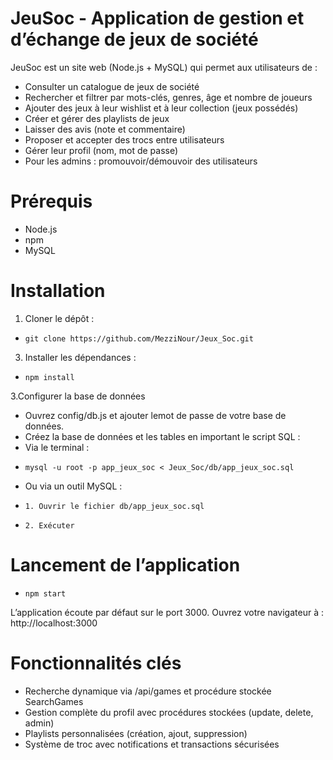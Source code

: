 # JeuSoc - Application de gestion et d’échange de jeux de société

JeuSoc est un site web (Node.js + MySQL) qui permet aux utilisateurs de :
- Consulter un catalogue de jeux de société
- Rechercher et filtrer par mots-clés, genres, âge et nombre de joueurs
- Ajouter des jeux à leur wishlist et à leur collection (jeux possédés)
- Créer et gérer des playlists de jeux
- Laisser des avis (note et commentaire)
- Proposer et accepter des trocs entre utilisateurs
- Gérer leur profil (nom, mot de passe)
- Pour les admins : promouvoir/démouvoir des utilisateurs

# Prérequis

- Node.js 
- npm
- MySQL

# Installation

1. Cloner le dépôt :
-     git clone https://github.com/MezziNour/Jeux_Soc.git

3. Installer les dépendances :
-     npm install

3.Configurer la base de données
- Ouvrez config/db.js et ajouter lemot de passe de votre base de données.
- Créez la base de données et les tables en important le script SQL :
-   Via le terminal :
-     mysql -u root -p app_jeux_soc < Jeux_Soc/db/app_jeux_soc.sql
-   Ou via un outil MySQL :
-     1. Ouvrir le fichier db/app_jeux_soc.sql
-     2. Exécuter

# Lancement de l’application
-     npm start
L’application écoute par défaut sur le port 3000. Ouvrez votre navigateur à : http://localhost:3000

# Fonctionnalités clés
- Recherche dynamique via /api/games et procédure stockée SearchGames
- Gestion complète du profil avec procédures stockées (update, delete, admin)
- Playlists personnalisées (création, ajout, suppression)
- Système de troc avec notifications et transactions sécurisées
